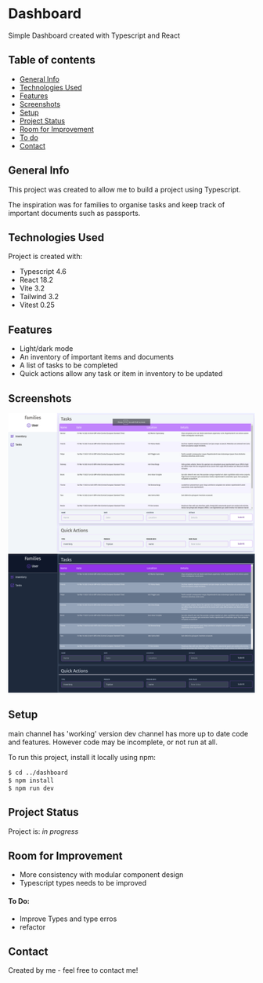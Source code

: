 # Dashboard

Simple Dashboard created with Typescript and React

## Table of contents

- [General Info](#general-info)
- [Technologies Used](#technologies-used)
- [Features](#features)
- [Screenshots](#screenshots)
- [Setup](#setup)
- [Project Status](#project-status)
- [Room for Improvement](#room-for-improvement)
- [To do](#to-do)
- [Contact](#contact)

## General Info

This project was created to allow me to build a project using Typescript.

The inspiration was for families to organise tasks and keep track of important documents such as passports.

## Technologies Used

Project is created with:

- Typescript 4.6
- React 18.2
- Vite 3.2
- Tailwind 3.2
- Vitest 0.25

## Features

- Light/dark mode
- An inventory of important items and documents
- A list of tasks to be completed
- Quick actions allow any task or item in inventory to be updated

## Screenshots

![Light View](./readme/light-example.png)
![dark View](./readme/dark-example.png)

## Setup

main channel has 'working' version
dev channel has more up to date code and features. However code may be incomplete, or not run at all.

To run this project, install it locally using npm:

```
$ cd ../dashboard
$ npm install
$ npm run dev
```

## Project Status

Project is: _in progress_

## Room for Improvement

- More consistency with modular component design
- Typescript types needs to be improved

#### To Do:

- Improve Types and type erros
- refactor

## Contact

Created by me - feel free to contact me!
